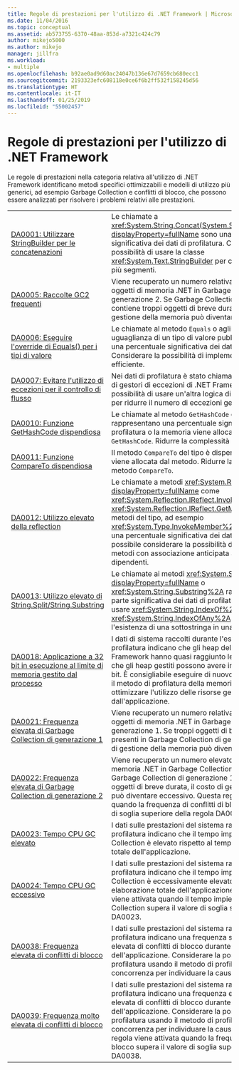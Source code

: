 ```yaml
---
title: Regole di prestazioni per l'utilizzo di .NET Framework | Microsoft Docs
ms.date: 11/04/2016
ms.topic: conceptual
ms.assetid: ab573755-6370-48aa-853d-a7321c424c79
author: mikejo5000
ms.author: mikejo
manager: jillfra
ms.workload:
- multiple
ms.openlocfilehash: b92ae0ad9d60ac24047b136e67d7659cb680ecc1
ms.sourcegitcommit: 2193323efc608118e0ce6f6b2ff532f158245d56
ms.translationtype: HT
ms.contentlocale: it-IT
ms.lasthandoff: 01/25/2019
ms.locfileid: "55002457"
---
```

# <a name="net-framework-usage-performance-rules"></a>Regole di prestazioni per l'utilizzo di .NET Framework
Le regole di prestazioni nella categoria relativa all'utilizzo di .NET Framework identificano metodi specifici ottimizzabili e modelli di utilizzo più generici, ad esempio Garbage Collection e conflitti di blocco, che possono essere analizzati per risolvere i problemi relativi alle prestazioni.  
  
|||  
|-|-|  
|[DA0001: Utilizzare StringBuilder per le concatenazioni](../profiling/da0001-use-stringbuilder-for-concatenations.md)|Le chiamate a <xref:System.String.Concat(System.String,System.String)?displayProperty=fullName> sono una percentuale significativa dei dati di profilatura. Considerare la possibilità di usare la classe <xref:System.Text.StringBuilder> per costruire stringhe da più segmenti.|  
|[DA0005: Raccolte GC2 frequenti](../profiling/da0005-frequent-gc2-collections.md)|Viene recuperato un numero relativamente elevato di oggetti di memoria .NET in Garbage Collection di generazione 2. Se Garbage Collection di generazione 1 contiene troppi oggetti di breve durata, il costo di gestione della memoria può diventare eccessivo.|  
|[DA0006: Eseguire l'override di Equals() per i tipi di valore](../profiling/da0006-override-equals-parens-for-value-types.md)|Le chiamate al metodo `Equals` o agli operatori di uguaglianza di un tipo di valore pubblico rappresentano una percentuale significativa dei dati di profilatura. Considerare la possibilità di implementare un metodo più efficiente.|  
|[DA0007: Evitare l'utilizzo di eccezioni per il controllo di flusso](../profiling/da0007-avoid-using-exceptions-for-control-flow.md)|Nei dati di profilatura è stato chiamato un numero elevato di gestori di eccezioni di .NET Framework. Considerare la possibilità di usare un'altra logica di flusso di controllo per ridurre il numero di eccezioni generate.|  
|[DA0010: Funzione GetHashCode dispendiosa](../profiling/da0010-expensive-gethashcode.md)|Le chiamate al metodo `GetHashCode` del tipo rappresentano una percentuale significativa dei dati di profilatura o la memoria viene allocata dal metodo `GetHashCode`. Ridurre la complessità del metodo.|  
|[DA0011: Funzione CompareTo dispendiosa](../profiling/da0011-expensive-compareto.md)|Il metodo `CompareTo` del tipo è dispendioso o la memoria viene allocata dal metodo. Ridurre la complessità del metodo `CompareTo`.|  
|[DA0012: Utilizzo elevato della reflection](../profiling/da0012-significant-amount-of-reflection.md)|Le chiamate a metodi <xref:System.Reflection?displayProperty=fullName> come <xref:System.Reflection.IReflect.InvokeMember%2A> e <xref:System.Reflection.IReflect.GetMember%2A> o ai metodi del tipo, ad esempio <xref:System.Type.InvokeMember%2A>, rappresentano una percentuale significativa dei dati di profilatura. Ove possibile considerare la possibilità di sostituire questi metodi con associazione anticipata ai metodi di assembly dipendenti.|  
|[DA0013: Utilizzo elevato di String.Split/String.Substring](../profiling/da0013-high-usage-of-string-split-or-string-substring.md)|Le chiamate ai metodi <xref:System.String.Split%2A?displayProperty=fullName> o <xref:System.String.Substring%2A> rappresentano una parte significativa dei dati di profilatura. È consigliabile usare <xref:System.String.IndexOf%2A> o <xref:System.String.IndexOfAny%2A> se si sta testando l'esistenza di una sottostringa in una stringa.|  
|[DA0018: Applicazione a 32 bit in esecuzione al limite di memoria gestito dal processo](../profiling/da0018-32-bit-application-running-at-process-managed-memory-limits.md)|I dati di sistema raccolti durante l'esecuzione della profilatura indicano che gli heap della memoria di .NET Framework hanno quasi raggiunto le dimensioni massime che gli heap gestiti possono avere in un processo a 32 bit. È consigliabile eseguire di nuovo la profilatura usando il metodo di profilatura della memoria di .NET e ottimizzare l'utilizzo delle risorse gestite dall'applicazione.|  
|[DA0021: Frequenza elevata di Garbage Collection di generazione 1](../profiling/da0021-high-rate-of-gen-1-garbage-collections.md)|Viene recuperato un numero relativamente elevato di oggetti di memoria .NET in Garbage Collection di generazione 1. Se troppi oggetti di breve durata sono presenti in Garbage Collection di generazione 0, il costo di gestione della memoria può diventare eccessivo.|  
|[DA0022: Frequenza elevata di Garbage Collection di generazione 2](../profiling/da0022-high-rate-of-gen-2-garbage-collections.md)|Viene recuperato un numero elevato di oggetti di memoria .NET in Garbage Collection di generazione 2. Se Garbage Collection di generazione 1 contiene troppi oggetti di breve durata, il costo di gestione della memoria può diventare eccessivo. Questa regola viene attivata quando la frequenza di conflitti di blocco supera il valore di soglia superiore della regola DA0005.|  
|[DA0023: Tempo CPU GC elevato](../profiling/da0023-high-gc-cpu-time.md)|I dati sulle prestazioni del sistema raccolti durante la profilatura indicano che il tempo impiegato in Garbage Collection è elevato rispetto al tempo di elaborazione totale dell'applicazione.|  
|[DA0024: Tempo CPU GC eccessivo](../profiling/da0024-excessive-gc-cpu-time.md)|I dati sulle prestazioni del sistema raccolti durante la profilatura indicano che il tempo impiegato in Garbage Collection è eccessivamente elevato rispetto al tempo di elaborazione totale dell'applicazione. Questa regola viene attivata quando il tempo impiegato in Garbage Collection supera il valore di soglia superiore della regola DA0023.|  
|[DA0038: Frequenza elevata di conflitti di blocco](../profiling/da0038-high-rate-of-lock-contentions.md)|I dati sulle prestazioni del sistema raccolti con i dati di profilatura indicano una frequenza significativamente elevata di conflitti di blocco durante l'esecuzione dell'applicazione. Considerare la possibilità di ripetere la profilatura usando il metodo di profilatura della concorrenza per individuare la causa dei conflitti.|  
|[DA0039: Frequenza molto elevata di conflitti di blocco](../profiling/da0039-very-high-rate-of-lock-contentions.md)|I dati sulle prestazioni del sistema raccolti con i dati di profilatura indicano una frequenza eccessivamente elevata di conflitti di blocco durante l'esecuzione dell'applicazione. Considerare la possibilità di ripetere la profilatura usando il metodo di profilatura della concorrenza per individuare la causa dei conflitti. Questa regola viene attivata quando la frequenza di conflitti di blocco supera il valore di soglia superiore della regola DA0038.|